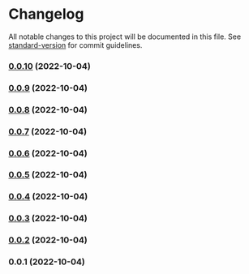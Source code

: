 # Changelog

All notable changes to this project will be documented in this file. See [standard-version](https://github.com/conventional-changelog/standard-version) for commit guidelines.

### [0.0.10](https://github.com/rikynurdiana/ssp-mweb/compare/v0.0.9...v0.0.10) (2022-10-04)

### [0.0.9](https://github.com/rikynurdiana/ssp-mweb/compare/v0.0.8...v0.0.9) (2022-10-04)

### [0.0.8](https://github.com/rikynurdiana/ssp-mweb/compare/v0.0.7...v0.0.8) (2022-10-04)

### [0.0.7](https://github.com/rikynurdiana/ssp-mweb/compare/v0.0.6...v0.0.7) (2022-10-04)

### [0.0.6](https://github.com/rikynurdiana/ssp-mweb/compare/v0.0.5...v0.0.6) (2022-10-04)

### [0.0.5](https://github.com/rikynurdiana/ssp-mweb/compare/v0.0.4...v0.0.5) (2022-10-04)

### [0.0.4](https://github.com/rikynurdiana/ssp-mweb/compare/v0.0.3...v0.0.4) (2022-10-04)

### [0.0.3](https://github.com/rikynurdiana/ssp-mweb/compare/v0.0.2...v0.0.3) (2022-10-04)

### [0.0.2](https://github.com/rikynurdiana/ssp-mweb/compare/v0.0.1...v0.0.2) (2022-10-04)

### 0.0.1 (2022-10-04)
